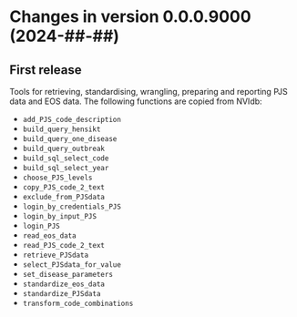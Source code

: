 # Changes in version 0.0.0.9000 (2024-##-##)

## First release

Tools for retrieving, standardising, wrangling, preparing and reporting PJS data
and EOS data. The following functions are copied from NVIdb:

- `add_PJS_code_description`
- `build_query_hensikt`
- `build_query_one_disease`
- `build_query_outbreak`
- `build_sql_select_code`
- `build_sql_select_year`
- `choose_PJS_levels`
- `copy_PJS_code_2_text`
- `exclude_from_PJSdata`
- `login_by_credentials_PJS`
- `login_by_input_PJS`
- `login_PJS`
- `read_eos_data`
- `read_PJS_code_2_text`
- `retrieve_PJSdata`
- `select_PJSdata_for_value`
- `set_disease_parameters`
- `standardize_eos_data`
- `standardize_PJSdata`
- `transform_code_combinations`
